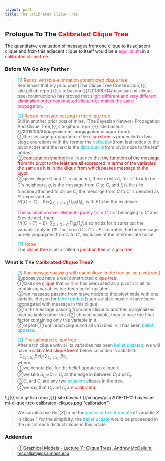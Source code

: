```yaml
---
layout: post
title: The Calibrated Clique Tree
---
```


## Prologue To The <font color="Red">Calibrated Clique Tree</font>
<p class="message">
The quantitative evaluation of messages from one clique to its adjacent clique and from this adjacent clique to itself would be a <font color="DeepPink">equilibrium</font> in a <font color="Red">calibrated clique tree</font>.
</p>

### Before We Go Any Farther
><font color="DeepSkyBlue">[1]</font>
><font color="OrangeRed">Recap: variable-elimination constructed clique tree</font>  
>Remember that my prior post [The Clique Tree Construction]({{ site.github.repo }}{{ site.baseurl }}/2018/10/14/bayesian-ml-clique-tree-construction/) has proved that <font color="DeepPink">slight different and very different elimination order constructed clique tree makes the same propagation</font>.  
>
><font color="DeepSkyBlue">[2]</font>
><font color="OrangeRed">Recap: message passing in the clique tree</font>  
>Still in another prior post of mine, [The Bayesian Network Propagation And Clique Tree]({{ site.github.repo }}{{ site.baseurl }}/2018/09/25/bayesian-ml-progagation-cliuque-tree/):  
>&#10112;the message propagation in the <font color="Red">clique tree</font> is proceeded in two stage operations with the former the <font color="DeepSkyBlue">collection</font>(from leaf nodes to the pivot node) and the next is the <font color="DeepSkyBlue">distribution</font>(from pivot node to the leaf nodes).  
>&#10113;<font color="Red">computation sharing</font> in all queries that <font color="#C20000">the function of the message from the pivot to the leafs are all expressed in terms of the variables the same as it is in the clique from which passes message to the pivot</font>.  
>&#10114;given clique $C$ and $C'$ in adjacent, there exists $C_{i}$ for $i$=$1$ to $k$ to be $C$'s neighbors, $g_{i}$ is the message from $C_{i}$ to $C$, and $f_{j}$ is the $j$-th function attached to clique $C$, the message from $C$ to $C'$ is denoted as $H$, expressed as:  
>$H((C\cap C')-E)$=$\sum_{C\backslash C'\cup E}\prod_{i}g_{i}\prod_{j}f_{j}$, with $E$ to be the evidence.  
>
><font color="DeepPink">The summation over elements purely from $C$</font>, <font color="RosyBrown">not</font> belonging to $C'$ and $E$(evidence), then:  
>$H((C\cap C')-E)$=$\sum_{C\backslash C\cap C'}\prod_{i}g_{i}\prod_{j}f_{j}$ also holds for it sums out the variables only in $C$!!
>The term $(C\cap C')-E$ illustrates that the message purely propagates from $C$ to $C'$, exclusive of the intermediate noise.  
>
><font color="DeepSkyBlue">[3]</font>
><font color="OrangeRed">Notes</font>  
>The <font color="Red">clique tree</font> is also called a <font color="Red">junction tree</font> or a <font color="Red">join tree</font>.  

### What Is The <font color="Red">Calibrated Clique Tree</font>?
><font color="DeepSkyBlue">[1]</font>
><font color="OrangeRed">Run message passing with each clique in the tree as the pivot(root)</font>  
>Suppose you have a well constructed <font color="Red">clique tree</font>:  
>&#10112;take one <font color="Red">clique</font> that <font color="RosyBrown">neither</font> has been used as a pivot <font color="RosyBrown">nor</font> all its containing variables has been belief updated.  
>&#10113;run message passing from leave nodes to this pivot node with one variable chosen for <font color="DeepSkyBlue">belief update</font>(such variable must <font color="RosyBrown">not</font> have been propagated with message in this clique).  
>&#10114;in the message passing from one clique to another, marginalizes over variables other than &#10113; chosen variable, thus to have the final factor containing only this variable in it.  
>&#10115;repeat &#10112; until each clique and all variables in it has been <font color="DeepSkyBlue">belief updated</font>.  
>
><font color="DeepSkyBlue">[2]</font>
><font color="OrangeRed">The calibrated clique tree</font>  
>After each clique with all its variables has been <font color="DeepSkyBlue">belief updated</font>, we will have a <font color="Red">calibrated clique tree</font> if below condition is satisfied:  
>$\;\;\sum_{C_{i}\backslash S_{i,j}}Bel_{i}$=$\sum_{C_{j}\backslash S_{i,j}}Bel_{j}$  
>where,  
>&#10112;we denote $Bel_{i}$ for the belief update on clique $i$.  
>&#10113;we take $S_{i,j}$=$C_{i}\cap C_{j}$ as the edge in between $C_{i}$ and $C_{j}$.  
>&#10114;$C_{i}$ and $C_{j}$ are any two <font color="DeepSkyBlue">adjacent</font> cliques in the tree.  
>&#10115;we say that $C_{i}$ and $C_{j}$ are <font color="Red">calibrated</font>.  
>
![]({{ site.github.repo }}{{ site.baseurl }}/images/pic/2018-11-12-bayesian-ml-clique-tree-calibrated-cliques.png "calibration")
>We can also use $Bel_{i}(X)$ to be the <font color="DeepSkyBlue">posterior belief update</font> of variable $X$ in clique $i$; for the simplicity, the <font color="DeepSkyBlue">belief update</font> would be proceeded in the unit of each distinct clique in this article.  

<!--
### Illustrtation Of The <font color="Red">Calibrated Clique Tree</font>::<font color="Brown">by mjtsai1974</font>
><font color="DeepSkyBlue">[1]</font>
><font color="OrangeRed">From BN to MN</font>  
>to be conti...
>
><font color="DeepSkyBlue">[2]</font>
><font color="OrangeRed">Construct the clique tree</font>  
>to be conti...
>
><font color="DeepSkyBlue">[3]</font>
><font color="OrangeRed">The proof of the calibrated clique tree</font>  
>When $C_{i}$ and $C_{j}$ are <font color="Red">calibrated</font>, $\sum_{C_{i}\backslash S_{i,j}}Bel_{i}$=$\sum_{C_{j}\backslash S_{i,j}}Bel_{j}$.  
>
><font color="Brown">proof::mjtsai1974</font>  
>
-->

### Addendum
>&#10112;[Graphical Models - Lecture 11: Clique Trees, Andrew McCallum, mccallum@cs.umass.edu](https://people.cs.umass.edu/~mccallum/courses/gm2011/11-clique-trees.pdf)  

<!-- Γ -->
<!-- \Omega -->
<!-- \cap intersection -->
<!-- \cup union -->
<!-- \frac{\Gamma(k + n)}{\Gamma(n)} \frac{1}{r^k}  -->
<!-- \mbox{\large$\vert$}\nolimits_0^\infty -->
<!-- \vert_0^\infty -->
<!-- \vert_{0.5}^{\infty} -->
<!-- &prime; ′ -->
<!-- &Prime; ″ -->
<!-- $E\lbrack X\rbrack$ -->
<!-- \overline{X_n} -->
<!-- \underset{Succss}P -->
<!-- \frac{{\overline {X_n}}-\mu}{S/\sqrt n} -->
<!-- \lim_{t\rightarrow\infty} -->
<!-- \int_{0}^{a}\lambda\cdot e^{-\lambda\cdot t}\operatorname dt -->
<!-- \Leftrightarrow -->
<!-- \prod_{v\in V} -->
<!-- \subset -->
<!-- \subseteq -->
<!-- \varnothing -->
<!-- \perp -->
<!-- \overset\triangle= -->

<!-- Notes -->
<!-- <font color="OrangeRed">items, verb, to make it the focus, mathematic expression</font> -->
<!-- <font color="Red">KKT</font> -->
<!-- <font color="Red">SMO heuristics</font> -->
<!-- <font color="Red">F</font> distribution -->
<!-- <font color="Red">t</font> distribution -->
<!-- <font color="DeepSkyBlue">suggested item, soft item</font> -->
<!-- <font color="RoyalBlue">old alpha, quiz, example</font> -->
<!-- <font color="Green">new alpha</font> -->

<!-- <font color="#C20000">conclusion, finding</font> -->
<!-- <font color="DeepPink">positive conclusion, finding</font> -->
<!-- <font color="RosyBrown">negative conclusion, finding</font> -->

<!-- <font color="#00ADAD">policy</font> -->
<!-- <font color="#6100A8">full observable</font> -->
<!-- <font color="#FFAC12">partial observable</font> -->
<!-- <font color="#EB00EB">stochastic</font> -->
<!-- <font color="#8400E6">state transition</font> -->
<!-- <font color="#D600D6">discount factor gamma $\gamma$</font> -->
<!-- <font color="#D600D6">$V(S)$</font> -->
<!-- <font color="#9300FF">immediate reward R(S)</font> -->

<!-- ### <font color="RoyalBlue">Example</font>: Illustration By Rainy And Sunny Days In One Week -->
<!-- <font color="RoyalBlue">[Question]</font> -->
<!-- <font color="DeepSkyBlue">[Answer]</font> -->

<!-- 
[1]Given the vehicles pass through a highway toll station is $6$ per minute, what is the probability that no cars within $30$ seconds?
><font color="DeepSkyBlue">[1]</font>
><font color="OrangeRed">Given the vehicles pass through a highway toll station is $6$ per minute, what is the probability that no cars within $30$ seconds?</font>  
-->

<!--
><font color="DeepSkyBlue">[Notes]</font>
><font color="OrangeRed">Why at this moment, the Poisson and exponential probability come out with different result?</font>  
-->

<!-- https://www.medcalc.org/manual/gamma_distribution_functions.php -->
<!-- https://www.statlect.com/probability-distributions/student-t-distribution#hid5 -->
<!-- http://www.wiris.com/editor/demo/en/ -->